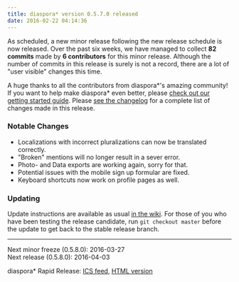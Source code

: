 ```yaml
---
title: diaspora* version 0.5.7.0 released
date: 2016-02-22 04:14:36
---
```


As scheduled, a new minor release following the new release schedule is now released. Over the past six weeks, we have managed to collect **82 commits** made by **6 contributors** for this minor release. Although the number of commits in this release is surely is not a record, there are a lot of "user visible" changes this time. 

A huge thanks to all the contributors from diaspora\*'s amazing community! If you want to help make diaspora* even better, please [check out our getting started guide](https://wiki.diasporafoundation.org/Getting_started_with_contributing). Please [see the changelog](https://github.com/diaspora/diaspora/releases/tag/v0.5.7.0) for a complete list of changes made in this release.

### Notable Changes

* Localizations with incorrect pluralizations can now be translated correctly.
* "Broken" mentions will no longer result in a sever error.
* Photo- and Data exports are working again, sorry for that.
* Potential issues with the mobile sign up formular are fixed.
* Keyboard shortcuts now work on profile pages as well.

### Updating

Update instructions are available as usual [in the wiki](https://wiki.diasporafoundation.org/Updating). For those of you who have been testing the release candidate, run `git checkout master` before the update to get back to the stable release branch.

---

Next minor freeze (0.5.8.0): 2016-03-27  
Next release (0.5.8.0): 2016-04-03

diaspora\* Rapid Release: [ICS feed](https://mail.0b101010.org/home/mail@diasporafoundation.org/Release.ics), [HTML version](https://mail.0b101010.org/home/mail@diasporafoundation.org/Release.html)
